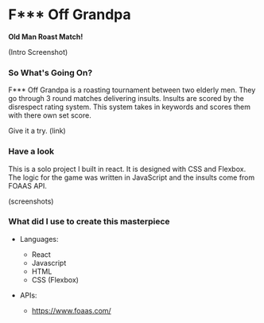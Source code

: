 # F*** Off Grandpa

**Old Man Roast Match!**

(Intro Screenshot)

### So What's Going On?
F*** Off Grandpa is a roasting tournament between two elderly men. They go through 3 round matches delivering insults.
Insults are scored by the disrespect rating system. This system takes in keywords and scores them with there own set score.

Give it a try.
(link)

### Have a look
This is a solo project I built in react. It is designed with CSS and
Flexbox. The logic for the game was written in JavaScript and the
insults come from FOAAS API.

(screenshots)

### What did I use to create this masterpiece 

- Languages:
  - React
  - Javascript
  - HTML
  - CSS (Flexbox)

- APIs:
  - https://www.foaas.com/
